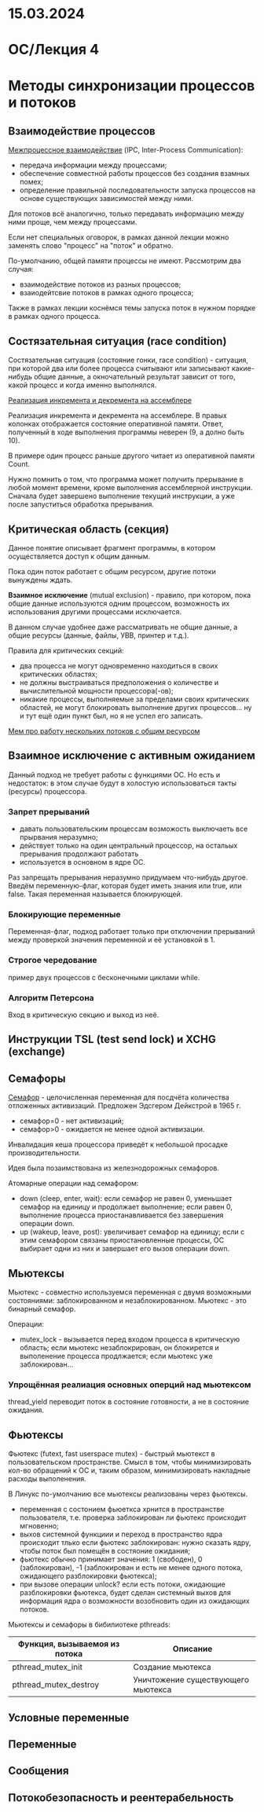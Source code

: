 # 15.03.2024

# ОС/Лекция 4

# Методы синхронизации процессов и потоков

## Взаимодействие процессов

<u>Межпроцессное взаимодействие</u> (IPC, Inter-Process Communication):
- передача информации между процессами;
- обеспечение совместной работы процессов без создания взамных помех;
- определение правильной последовательности запуска процессов на основе существующих зависимостей между ними.

Для потоков всё аналогично, только передавать информацию между ними проще, чем между процессами.

Если нет специальных оговорок, в рамках данной лекции можно заменять слово "процесс" на "поток" и обратно.

По-умолчанию, общей памяти процессы не имеют. Рассмотрим два случая:
- взаимодействие потоков из разных процессов;
- взаиодейтсвие потоков в рамках одного процесса;

Также в рамках лекции коснёмся темы запуска поток в нужном порядке в рамках одного процесса.

## Состязательная ситуация (race condition)

Состязательная ситуация (состояние гонки, race condition) - ситуация, при которой два или более процесса считывают или записывают какие-нибудь общие данные, а окночательный результат зависит от того, какой процесс и когда именно выполнялся.

[Реализация инкремента и декремента на ассемблере](../assets/suai_os_asm_enc_dec.jpg)

Реализация инкремента и декремента на ассемблере. В правых колонках отображается состояние оперативной памяти. Ответ, полученный в ходе выполнения программы неверен (9, а долно быть 10). 

В примере один процесс раньше другого читает из оперативной памяти Count.

Нужно помнить о том, что программа может получить прерывание в любой момент времени, кроме выполнения ассемблерной инструкции. Сначала будет завершено выполнение текущий инструкции, а уже после запуститься обработка прерывания.

## Критическая область (секция)

Данное понятие описывает фрагмент программы, в котором осуществляется доступ к общим данным.

Пока один поток работает с общим ресурсом, другие потоки вынуждены ждать.

**Взаимное исключение** (mutual exclusion) - правило, при котором, пока общие данные используются одним процессом, возможность их использования другими процессами исключается.

В данном случае удобнее даже рассматривать не общие данные, а общие ресурсы (данные, файлы, УВВ, принтер и т.д.).

Правила для критических секций:
- два процесса не могут одновременно находиться в своих критических областях;
- не должны выстраиваться предположения о количестве и вычислительной мощности процессора(-ов);
- никакие процессы, выполняемые за пределами своих критических областей, не могут блокировать выполнение других процессов...
ну и тут ещё один пункт был, но я не успел его записать.

[Мем про работу нескольких потоков с общим ресурсом](../assets/suai_os_threads_meme.jpg)

## Взаимное исключение с активным ожиданием

Данный подход не требует работы с функциями ОС. Но есть и недостаток: в этом случае будут в холостую использоваться такты (ресурсы) процессора.

### Запрет прерываний

- давать пользовательским процессам возможость выключаеть все прырвания неразумно;
- действует только на один центральный процессор, на остальых прерывания продолжают работать
- используется в основном в ядре ОС.

Раз запрещать прерывания неразумно придумаем что-нибудь другое. Введём переменную-флаг, которая будет иметь знания или true, или false. Такая переменная называется блокирующей.

### Блокирующие переменные

Переменная-флаг, подход работает только при отключении прерываний между проверкой значения переменной и её установкой в 1.

### Строгое чередование

пример двух процессов с бесконечными циклами while.

### Алгоритм Петерсона

Вход в критическую секцию и выход из неё.

## Инструкции TSL (test send lock) и XCHG (exchange)

## Семафоры

<u>Семафор</u> - целочисленная переменная для посдчёта количества отложенных активизаций. Предложен Эдсгером Дейкстрой в 1965 г.
- семафор=0 - нет активизаций;
- семафор>0 - ожидается не менее одной активизации.

Инвалидация кеша процессора приведёт к небольшой просадке производительности.

Идея была позаимствована из железнодорожных семафоров.

Атомарные операции над семафором:
- down (cleep, enter, wait): если семафор не равен 0, уменьшает семафор на единицу и продолжает выполнение; если равен 0, выполнение процесса приостанавливается без завершения операции down.
- up (wakeup, leave, post): увеличивает семафор на единицу; если с этим семафором связаны приостановленные процессы, ОС выбирает одни из них и завершает его вызов операции down.

## Мьютексы

Мьютекс - совместно используемся переменная с двумя возможными состояниями: заблокированном и незаблокированном. Мьютекс - это бинарный семафор.

Операции:
- mutex_lock - вызывается перед входом процесса в критическую область; если мьютекс незаблокрирован, он блокирется и выполенение процесса продлжается; если мьютекс уже заблокирован...

### Упрощённая реалиация основных оперций над мьютексом

thread_yield переводит поток в состояние готовности, а не в состояние ожидания.

## Фьютексы

Фьютекс (futext, fast userspace mutex) - быстрый мьютекст в пользовательском пространстве. Смысл в том, чтобы минимизировать кол-во обращений к ОС и, таким образом, минимизировать накладные расходы выполенения.

В Линукс по-умолчанию все мьютексы реализованы через фьютексы.

- переменная с состонием фьюеткса хрнится в пространстве пользователя, т.е. проверка заблокирован ли фьютекс происходит мгновенно;
- выхов системной функциии и переход в пространство ядра происходит тлько если фьютекс заблокирован: нужно сказать ядру, чтобы поток был помещён в состяоние ожидания;
- фьютекс обычно принимает значения: 1 (свободен), 0 (заблокирован), -1 (заблокирован и есть не менее одного потока, ожидающего разблокировки фьютекса);
- при вызове операции unlock? если есть потоки, ожидающие разблокировки фьютекса, будет сделан системный выхов для информация ядра о возможности возобновить один из ожидающих потоков.

Мьютексы и семафоры в бибилиотеке pthreads:

| Функция, вызываемоя из потока | Описание |
| -- | -- |
| pthread_mutex_init | Создание мьютекса |
| pthread_mutex_destroy | Уничтожение существующего мьютекса |


## Условные переменные

## Переменные

## Сообщения

## Потокобезопасность и реентерабельность
